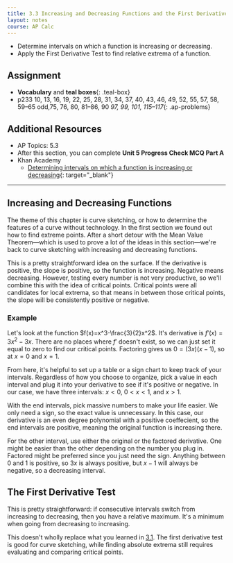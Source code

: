 ```yaml
---
title: 3.3 Increasing and Decreasing Functions and the First Derivative Test
layout: notes
course: AP Calc
---
```


- Determine intervals on which a function is increasing or decreasing.
- Apply the First Derivative Test to find relative extrema of a function.

## Assignment

- **Vocabulary** and **teal boxes**{: .teal-box}
- p233 10, 13, 16, 19, 22, 25, 28, 31, 34, 37, 40, 43, 46, 49, 52, 55, 57, 58, 59–65 odd,75, 76, 80, 81–86, 90 *97, 99, 101, 115–117*{: .ap-problems}

## Additional Resources

- AP Topics: 5.3
- After this section, you can complete **Unit 5 Progress Check MCQ Part A**
- Khan Academy
  - [Determining intervals on which a function is increasing or decreasing](https://www.khanacademy.org/math/ap-calculus-ab/ab-diff-analytical-applications-new/ab-5-3/v/increasing-decreasing-intervals-given-the-function){: target="_blank"}

---

## Increasing and Decreasing Functions

The theme of this chapter is curve sketching, or how to determine the features of a curve without technology. In the first section we found out how to find extreme points. After a short detour with the Mean Value Theorem—which is used to prove a lot of the ideas in this section—we're back to curve sketching with increasing and decreasing functions.

This is a pretty straightforward idea on the surface. If the derivative is positive, the slope is positive, so the function is increasing. Negative means decreasing. However, testing every number is not very productive, so we'll combine this with the idea of critical points. Critical points were all candidates for local extrema, so that means in between those critical points, the slope will be consistently positive or negative.

### Example

Let's look at the function $f(x)=x^3-\frac{3}{2}x^2$. It's derivative is $f'(x)=3x^2 - 3x$. There are no places where $f'$ doesn't exist, so we can just set it equal to zero to find our critical points. Factoring gives us $0=(3x)(x-1)$, so at $x=0$ and $x=1$.

From here, it's helpful to set up a table or a sign chart to keep track of your intervals. Regardless of how you choose to organize, pick a value in each interval and plug it into your derivative to see if it's positive or negative. In our case, we have three intervals: $x < 0$, $0 < x < 1$, and $x > 1$.

With the end intervals, pick massive numbers to make your life easier. We only need a sign, so the exact value is unnecessary. In this case, our derivative is an even degree polynomial with a positive coeffecient, so the end intervals are positive, meaning the original function is increasing there.

For the other interval, use either the original or the factored derivative. One might be easier than the other depending on the number you plug in. Factored might be preferred since you just need the sign. Anything between 0 and 1 is positive, so $3x$ is always positive, but $x-1$ will always be negative, so a decreasing interval.

## The First Derivative Test

This is pretty straightforward: if consecutive intervals switch from increasing to decreasing, then you have a relative maximum. It's a minimum when going from decreasing to increasing.

This doesn't wholly replace what you learned in [3.1](./3.1-extrema-on-an-interval.md). The first derivative test is good for curve sketching, while finding absolute extrema still requires evaluating and comparing critical points.
